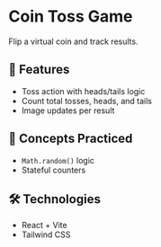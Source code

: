 # Coin Toss Game

Flip a virtual coin and track results.

## 🚀 Features
- Toss action with heads/tails logic
- Count total tosses, heads, and tails
- Image updates per result

## 🧠 Concepts Practiced
- `Math.random()` logic
- Stateful counters

## 🛠️ Technologies
- React + Vite
- Tailwind CSS
